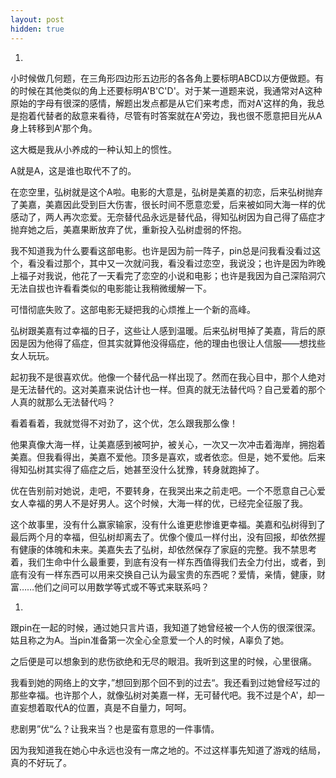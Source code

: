 ```yaml
---
layout: post
hidden: true
---
```


  1. 

小时候做几何题，在三角形四边形五边形的各各角上要标明ABCD以方便做题。有的时候在其他类似的角上还要标明A'B'C'D'。对于某一道题来说，我通常对A这种原始的字母有很深的感情，解题出发点都是从它们来考虑，而对A'这样的角，我总是抱着代替者的敌意来看待，尽管有时答案就在A'旁边，我也很不愿意把目光从A身上转移到A'那个角。

这大概是我从小养成的一种认知上的惯性。

A就是A，这是谁也取代不了的。

在恋空里，弘树就是这个A啦。电影的大意是，弘树是美嘉的初恋，后来弘树抛弃了美嘉，美嘉因此受到巨大伤害，很长时间不愿意恋爱，后来被如同大海一样的优感动了，两人再次恋爱。无奈替代品永远是替代品，得知弘树因为自己得了癌症才抛弃她之后，美嘉果断放弃了优，重新投入弘树虚弱的怀抱。

我不知道我为什么要看这部电影。也许是因为前一阵子，pin总是问我看没看过这个，看没看过那个，其中又一次就问我，看没看过恋空，我说没；也许是因为昨晚上福子对我说，他花了一天看完了恋空的小说和电影；也许是我因为自己深陷洞穴无法自拔也许看看类似的电影能让我稍微缓解一下。

可惜彻底失败了。这部电影无疑把我的心烦推上一个新的高峰。

弘树跟美嘉有过幸福的日子，这些让人感到温暖。后来弘树甩掉了美嘉，背后的原因是因为他得了癌症，但其实就算他没得癌症，他的理由也很让人信服——想找些女人玩玩。

起初我不是很喜欢优。他像一个替代品一样出现了。然而在我心目中，那个人绝对是无法替代的。这对美嘉来说估计也一样。但真的就无法替代吗？自己爱着的那个人真的就那么无法替代吗？

看着看着，我就觉得不对劲了，这个优，怎么跟我那么像！

他果真像大海一样，让美嘉感到被呵护，被关心，一次又一次冲击着海岸，拥抱着美嘉。但我看得出，美嘉不爱他。顶多是喜欢，或者依恋。但是，她不爱他。后来得知弘树其实得了癌症之后，她甚至没什么犹豫，转身就跑掉了。

优在告别前对她说，走吧，不要转身，在我哭出来之前走吧。一个不愿意自己心爱女人幸福的男人不是好男人。这个时候，大海一样的优，已经完全征服了我。

这个故事里，没有什么赢家输家，没有什么谁更悲惨谁更幸福。美嘉和弘树得到了最后两个月的幸福，但弘树却离去了。优像个傻瓜一样付出，没有回报，却依然握有健康的体魄和未来。美嘉失去了弘树，却依然保存了家庭的完整。我不禁思考着，我们生命中什么最重要，到底有没有一样东西值得我们去全力付出，或者，到底有没有一样东西可以用来交换自己认为最宝贵的东西呢？爱情，亲情，健康，财富……他们之间可以用数学等式或不等式来联系吗？

  1. 

跟pin在一起的时候，通过她只言片语，我知道了她曾经被一个人伤的很深很深。姑且称之为A。当pin准备第一次全心全意爱一个人的时候，A辜负了她。

之后便是可以想象到的悲伤欲绝和无尽的眼泪。我听到这里的时候，心里很痛。

我看到她的网络上的文字，”想回到那个回不到的过去“。我还看到过她曾经写过的那些幸福。也许那个人，就像弘树对美嘉一样，无可替代吧。我不过是个A'，却一直妄想着取代A的位置，真是不自量力，呵呵。

悲剧男”优“么？让我来当？也是蛮有意思的一件事情。

因为我知道我在她心中永远也没有一席之地的。不过这样事先知道了游戏的结局，真的不好玩了。